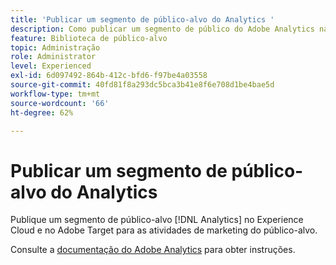 ```yaml
---
title: 'Publicar um segmento de público-alvo do Analytics '
description: Como publicar um segmento de público do Adobe Analytics na Experience Cloud e no Adobe Target para as atividades de marketing do público-alvo.
feature: Biblioteca de público-alvo
topic: Administração
role: Administrator
level: Experienced
exl-id: 6d097492-864b-412c-bfd6-f97be4a03558
source-git-commit: 40fd81f8a293dc5bca3b41e8f6e708d1be4bae5d
workflow-type: tm+mt
source-wordcount: '66'
ht-degree: 62%

---
```


# Publicar um segmento de público-alvo do Analytics

Publique um segmento de público-alvo [!DNL Analytics] no Experience Cloud e no Adobe Target para as atividades de marketing do público-alvo.

Consulte a [documentação do Adobe Analytics](https://experienceleague.adobe.com/docs/analytics/components/segmentation/segmentation-workflow/seg-publish.html?lang=en) para obter instruções.
